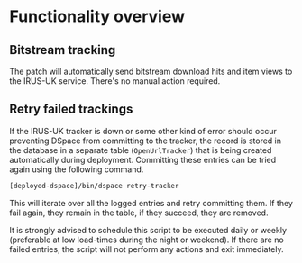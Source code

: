 # Functionality overview

## Bitstream tracking

The patch will automatically send bitstream download hits and item views to the IRUS-UK service. There's no manual action required.

## Retry failed trackings

If the IRUS-UK tracker is down or some other kind of error should occur preventing DSpace from committing to the tracker, the record is stored in the database in a separate table (`OpenUrlTracker`) that is being created automatically during deployment. Committing these entries can be tried again using the following command.

```bash
[deployed-dspace]/bin/dspace retry-tracker
```

This will iterate over all the logged entries and retry committing them. If they fail again, they remain in the table, if they succeed, they are removed.

It is strongly advised to schedule this script to be executed daily or weekly (preferable at low load-times during the night or weekend). If there are no failed entries, the script will not perform any actions and exit immediately.
